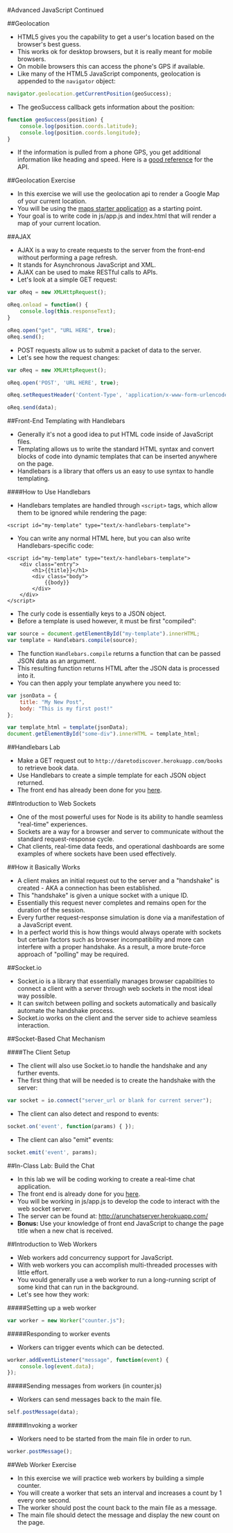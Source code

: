 #Advanced JavaScript Continued

##Geolocation
- HTML5 gives you the capability to get a user's location based on the browser's best guess.
- This works ok for desktop browsers, but it is really meant for mobile browsers.
- On mobile browsers this can access the phone's GPS if available.
- Like many of the HTML5 JavaScript components, geolocation is appended to the `navigator` object:

```javascript
navigator.geolocation.getCurrentPosition(geoSuccess);
```

- The geoSuccess callback gets information about the position:

```javascript
function geoSuccess(position) {
	console.log(position.coords.latitude);
	console.log(position.coords.longitude);
}
```

- If the information is pulled from a phone GPS, you get additional information like heading and speed. Here is a [good reference](http://diveintohtml5.info/geolocation.html) for the API.

##Geolocation Exercise
- In this exercise we will use the geolocation api to render a Google Map of your current location.
- You will be using the [maps starter application](maps_starter_app/) as a starting point.
- Your goal is to write code in js/app.js and index.html that will render a map of your current location.

##AJAX
- AJAX is a way to create requests to the server from the front-end without performing a page refresh.
- It stands for Asynchronous JavaScript and XML.
- AJAX can be used to make RESTful calls to APIs.
- Let's look at a simple GET request:

```javascript
var oReq = new XMLHttpRequest();

oReq.onload = function() {
	console.log(this.responseText);
}

oReq.open("get", "URL HERE", true);
oReq.send();
```

- POST requests allow us to submit a packet of data to the server.
- Let's see how the request changes:

```javascript
var oReq = new XMLHttpRequest();

oReq.open('POST', 'URL HERE', true);

oReq.setRequestHeader('Content-Type', 'application/x-www-form-urlencoded; charset=UTF-8');

oReq.send(data);
```

##Front-End Templating with Handlebars
- Generally it's not a good idea to put HTML code inside of JavaScript files.
- Templating allows us to write the standard HTML syntax and convert blocks of code into dynamic templates that can be inserted anywhere on the page.
- Handlebars is a library that offers us an easy to use syntax to handle templating.

####How to Use Handlebars
- Handlebars templates are handled through `<script>` tags, which allow them to be ignored while rendering the page:

```
<script id="my-template" type="text/x-handlebars-template">
```

- You can write any normal HTML here, but you can also write Handlebars-specific code:

```
<script id="my-template" type="text/x-handlebars-template">
	<div class="entry">
		<h1>{{title}}</h1>
		<div class="body">
			{{body}}
		</div>
	</div>
</script>
```

- The curly code is essentially keys to a JSON object.
- Before a template is used however, it must be first "compiled":

```javascript
var source = document.getElementById("my-template").innerHTML;
var template = Handlebars.compile(source);
```

- The function `Handlebars.compile` returns a function that can be passed JSON data as an argument.
- This resulting function returns HTML after the JSON data is processed into it.
- You can then apply your template anywhere you need to:

```javascript
var jsonData = {
	title: "My New Post",
	body: "This is my first post!"
};

var template_html = template(jsonData);
document.getElementById("some-div").innerHTML = template_html;
```

##Handlebars Lab
- Make a GET request out to `http://daretodiscover.herokuapp.com/books` to retrieve book data.
- Use Handlebars to create a simple template for each JSON object returned.
- The front end has already been done for you [here](book_manager_html/).

##Introduction to Web Sockets
- One of the most powerful uses for Node is its ability to handle seamless "real-time" experiences.
- Sockets are a way for a browser and server to communicate without the standard request-response cycle.
- Chat clients, real-time data feeds, and operational dashboards are some examples of where sockets have been used effectively.

##How it Basically Works
- A client makes an initial request out to the server and a "handshake" is created - AKA a connection has been established.
- This "handshake" is given a unique socket with a unique ID.
- Essentially this request never completes and remains open for the duration of the session.
- Every further request-response simulation is done via a manifestation of a JavaScript event.
- In a perfect world this is how things would always operate with sockets but certain factors such as browser incompatibility and more can interfere with a proper handshake. As a result, a more brute-force approach of "polling" may be required.

##Socket.io
- Socket.io is a library that essentially manages browser capabilities to connect a client with a server through web sockets in the most ideal way possible.
- It can switch between polling and sockets automatically and basically automate the handshake process.
- Socket.io works on the client and the server side to achieve seamless interaction.

##Socket-Based Chat Mechanism

####The Client Setup
- The client will also use Socket.io to handle the handshake and any further events.
- The first thing that will be needed is to create the handshake with the server:

```javascript
var socket = io.connect("server_url or blank for current server");
```

- The client can also detect and respond to events:

```javascript
socket.on('event', function(params) { });
```

- The client can also "emit" events:

```javascript
socket.emit('event', params);
```

##In-Class Lab: Build the Chat
- In this lab we will be coding working to create a real-time chat application.
- The front end is already done for you [here](chat_starter_app/).
- You will be working in js/app.js to develop the code to interact with the web socket server.
- The server can be found at: http://arunchatserver.herokuapp.com/
- **Bonus:** Use your knowledge of front end JavaScript to change the page title when a new chat is received.

##Introduction to Web Workers
- Web workers add concurrency support for JavaScript.
- With web workers you can accomplish multi-threaded processes with little effort.
- You would generally use a web worker to run a long-running script of some kind that can run in the background.
- Let's see how they work:

#####Setting up a web worker

```javascript
var worker = new Worker("counter.js");
```

#####Responding to worker events
- Workers can trigger events which can be detected.

```javascript
worker.addEventListener("message", function(event) {
	console.log(event.data);
});
```

#####Sending messages from workers (in counter.js)
- Workers can send messages back to the main file.

```javascript
self.postMessage(data);
```

#####Invoking a worker
- Workers need to be started from the main file in order to run.

```javascript
worker.postMessage();
```

##Web Worker Exercise
- In this exercise we will practice web workers by building a simple counter.
- You will create a worker that sets an interval and increases a count by 1 every one second.
- The worker should post the count back to the main file as a message.
- The main file should detect the message and display the new count on the page.